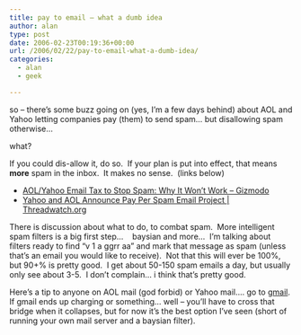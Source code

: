 ```yaml
---
title: pay to email – what a dumb idea
author: alan
type: post
date: 2006-02-23T00:19:36+00:00
url: /2006/02/22/pay-to-email-what-a-dumb-idea/
categories:
  - alan
  - geek

---
```

so &#8211; there&#8217;s some buzz going on (yes, I&#8217;m a few days behind) about AOL and Yahoo letting companies pay (them) to send spam&#8230; but disallowing spam otherwise&#8230;&nbsp;

what?&nbsp;

If you could dis-allow it, do so.&nbsp; If your plan is put into effect, that means **more** spam in the inbox.&nbsp; It makes no sense.&nbsp; (links below)

  * [AOL/Yahoo Email Tax to Stop Spam: Why It Won&#8217;t Work &#8211; Gizmodo][1]
  * [Yahoo and AOL Announce Pay Per Spam Email Project | Threadwatch.org][2]

There is discussion about what to do, to combat spam.&nbsp; More intelligent spam filters is a big first step&#8230;&nbsp;&nbsp;&nbsp; baysian and more&#8230;&nbsp; I&#8217;m talking about filters ready to find &#8220;v 1 a ggrr aa&#8221; and mark that message as spam (unless that&#8217;s an email you would like to receive).&nbsp; Not that this will ever be 100%, but 90+% is pretty good.&nbsp; I get about 50-150 spam emails a day, but usually only see about 3-5.&nbsp; I don&#8217;t complain&#8230; i think that&#8217;s pretty good.

Here&#8217;s a tip to anyone on AOL mail (god forbid) or Yahoo mail&#8230;. go to [gmail][3].&nbsp; If gmail ends up charging or something&#8230; well &#8211; you&#8217;ll have to cross that bridge when it collapses, but for now it&#8217;s the best option I&#8217;ve seen (short of running your own mail server and a baysian filter).


 [1]: http://www.gizmodo.com/gadgets/software/aolyahoo-email-tax-to-stop-spam-why-it-wont-work-152917.php
 [2]: http://www.threadwatch.org/node/5532
 [3]: http://gmail.com
